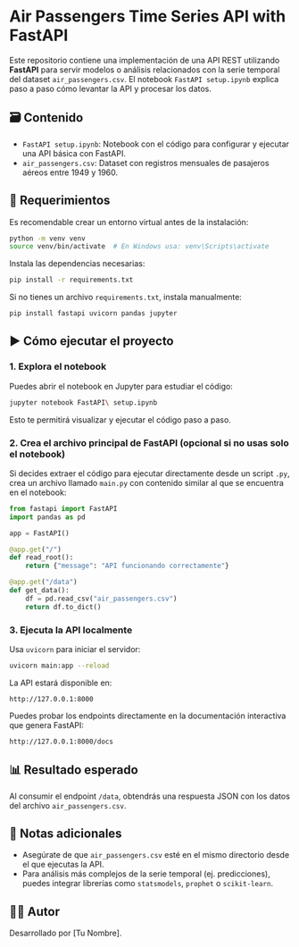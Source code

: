 # **Air Passengers Time Series API with FastAPI**

Este repositorio contiene una implementación de una API REST utilizando **FastAPI** para servir modelos o análisis relacionados con la serie temporal del dataset `air_passengers.csv`. El notebook `FastAPI setup.ipynb` explica paso a paso cómo levantar la API y procesar los datos.

## 🗃️ Contenido

- `FastAPI setup.ipynb`: Notebook con el código para configurar y ejecutar una API básica con FastAPI.
- `air_passengers.csv`: Dataset con registros mensuales de pasajeros aéreos entre 1949 y 1960.

## 🚀 Requerimientos

Es recomendable crear un entorno virtual antes de la instalación:

```bash
python -m venv venv
source venv/bin/activate  # En Windows usa: venv\Scripts\activate
```

Instala las dependencias necesarias:

```bash
pip install -r requirements.txt
```

Si no tienes un archivo `requirements.txt`, instala manualmente:

```bash
pip install fastapi uvicorn pandas jupyter
```

## ▶️ Cómo ejecutar el proyecto

### 1. Explora el notebook

Puedes abrir el notebook en Jupyter para estudiar el código:

```bash
jupyter notebook FastAPI\ setup.ipynb
```

Esto te permitirá visualizar y ejecutar el código paso a paso.

### 2. Crea el archivo principal de FastAPI (opcional si no usas solo el notebook)

Si decides extraer el código para ejecutar directamente desde un script `.py`, crea un archivo llamado `main.py` con contenido similar al que se encuentra en el notebook:

```python
from fastapi import FastAPI
import pandas as pd

app = FastAPI()

@app.get("/")
def read_root():
    return {"message": "API funcionando correctamente"}

@app.get("/data")
def get_data():
    df = pd.read_csv("air_passengers.csv")
    return df.to_dict()
```

### 3. Ejecuta la API localmente

Usa `uvicorn` para iniciar el servidor:

```bash
uvicorn main:app --reload
```

La API estará disponible en:

```
http://127.0.0.1:8000
```

Puedes probar los endpoints directamente en la documentación interactiva que genera FastAPI:

```
http://127.0.0.1:8000/docs
```

## 📊 Resultado esperado

Al consumir el endpoint `/data`, obtendrás una respuesta JSON con los datos del archivo `air_passengers.csv`.

## 📌 Notas adicionales

- Asegúrate de que `air_passengers.csv` esté en el mismo directorio desde el que ejecutas la API.
- Para análisis más complejos de la serie temporal (ej. predicciones), puedes integrar librerías como `statsmodels`, `prophet` o `scikit-learn`.

## 🧑‍💻 Autor

Desarrollado por [Tu Nombre].
